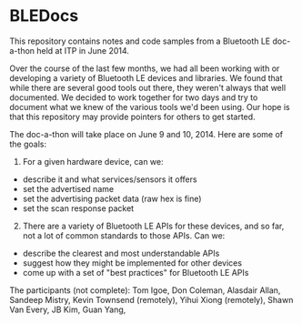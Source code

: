 BLEDocs
=======

This repository contains notes and code samples from a Bluetooth LE doc-a-thon held at ITP in June 2014. 

Over the course of the last few months, we had all been working with or developing a variety of Bluetooth LE devices and libraries. We found that while there are several good tools out there, they weren't always that well documented. We decided to work together for two days and try to document what we knew of the various tools we'd been using. Our hope is that this repository may provide pointers for others to get started. 

The doc-a-thon will take place on June 9 and 10, 2014. Here are some of the goals:

1) For a given hardware device, can we:

* describe it and what services/sensors it offers
* set the advertised name
* set the advertising packet data (raw hex is fine)
* set the scan response packet

2) There are a variety of Bluetooth LE APIs for these devices, and so far, not a lot of common standards to those APIs. Can we:

* describe the clearest and most understandable APIs
* suggest how they might be implemented for other devices
* come up with a set of "best practices" for Bluetooth LE APIs

The participants (not complete):
Tom Igoe, Don Coleman, Alasdair Allan, Sandeep Mistry, Kevin Townsend (remotely), Yihui Xiong (remotely), Shawn Van Every, JB Kim, Guan Yang, 
